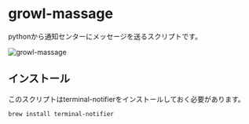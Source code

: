# growl-massage  
pythonから通知センターにメッセージを送るスクリプトです。

![growl-massage](http://datacreative.me/wp-content/uploads/2016/07/massegegif.gif "growl-massage")

## インストール
このスクリプトはterminal-notifierをインストールしておく必要があります。
~~~~
brew install terminal-notifier
~~~~
